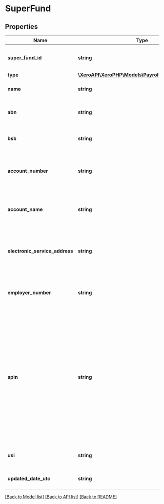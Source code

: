 # SuperFund

## Properties
Name | Type | Description | Notes
------------ | ------------- | ------------- | -------------
**super_fund_id** | **string** | Xero identifier for a super fund | [optional] 
**type** | [**\XeroAPI\XeroPHP\Models\PayrollAu\SuperFundType**](SuperFundType.md) |  | 
**name** | **string** | Name of the super fund | [optional] 
**abn** | **string** | ABN of the self managed super fund | [optional] 
**bsb** | **string** | BSB of the self managed super fund | [optional] 
**account_number** | **string** | The account number for the self managed super fund. | [optional] 
**account_name** | **string** | The account name for the self managed super fund. | [optional] 
**electronic_service_address** | **string** | The electronic service address for the self managed super fund. | [optional] 
**employer_number** | **string** | Some funds assign a unique number to each employer | [optional] 
**spin** | **string** | The SPIN of the Regulated SuperFund. This field has been deprecated. It will only be present for legacy superfunds. New superfunds will not have a SPIN value. The USI field should be used instead of SPIN. | [optional] 
**usi** | **string** | The USI of the Regulated SuperFund | [optional] 
**updated_date_utc** | **string** | Last modified timestamp | [optional] 

[[Back to Model list]](../README.md#documentation-for-models) [[Back to API list]](../README.md#documentation-for-api-endpoints) [[Back to README]](../README.md)


